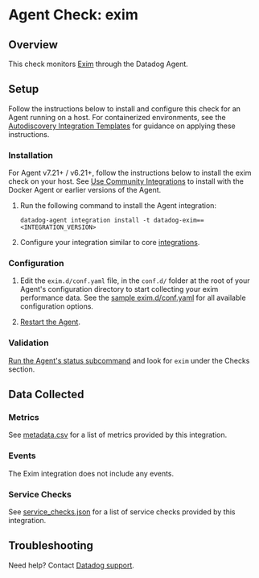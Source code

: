 # Agent Check: exim

## Overview

This check monitors [Exim][1] through the Datadog Agent.

## Setup

Follow the instructions below to install and configure this check for an Agent running on a host. For containerized environments, see the [Autodiscovery Integration Templates][4] for guidance on applying these instructions.

### Installation

For Agent v7.21+ / v6.21+, follow the instructions below to install the exim check on your host. See [Use Community Integrations][3] to install with the Docker Agent or earlier versions of the Agent.

1. Run the following command to install the Agent integration:

   ```shell
   datadog-agent integration install -t datadog-exim==<INTEGRATION_VERSION>
   ```

2. Configure your integration similar to core [integrations][2].

### Configuration

1. Edit the `exim.d/conf.yaml` file, in the `conf.d/` folder at the root of your Agent's configuration directory to start collecting your exim performance data. See the [sample exim.d/conf.yaml][5] for all available configuration options.

2. [Restart the Agent][6].

### Validation

[Run the Agent's status subcommand][7] and look for `exim` under the Checks section.

## Data Collected

### Metrics

See [metadata.csv][8] for a list of metrics provided by this integration.

### Events

The Exim integration does not include any events.

### Service Checks

See [service_checks.json][9] for a list of service checks provided by this integration.

## Troubleshooting

Need help? Contact [Datadog support][10].


[1]: https://www.exim.org/
[2]: https://docs.datadoghq.com/getting_started/integrations/
[3]: https://docs.datadoghq.com/agent/guide/use-community-integrations/
[4]: https://docs.datadoghq.com/agent/kubernetes/integrations/
[5]: https://github.com/DataDog/integrations-extras/blob/master/exim/datadog_checks/exim/data/conf.yaml.example
[6]: https://docs.datadoghq.com/agent/guide/agent-commands/#start-stop-and-restart-the-agent
[7]: https://docs.datadoghq.com/agent/guide/agent-commands/#agent-status-and-information
[8]: https://github.com/DataDog/integrations-extras/blob/master/exim/metadata.csv
[9]: https://github.com/DataDog/integrations-extras/blob/master/exim/assets/service_checks.json
[10]: https://docs.datadoghq.com/help/
